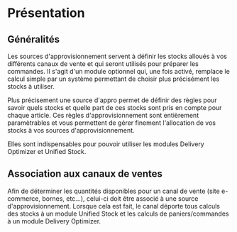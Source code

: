 # Présentation

## Généralités
Les sources d'approvisionnement servent à définir les stocks alloués à vos différents canaux de vente et qui seront utilisés pour préparer les commandes.
Il s'agit d'un module optionnel qui, une fois activé, remplace le calcul simple par un système permettant de choisir plus précisément les stocks à utiliser.

Plus précisement une source d'appro permet de définir des règles pour savoir quels stocks et quelle part de ces stocks sont pris en compte pour chaque article. Ces règles d'approvisionnement sont entièrement paramètrables et vous permettent de gérer finement l'allocation de vos stocks à vos sources d'approvisionnement.

Elles sont indispensables pour pouvoir utiliser les modules Delivery Optimizer et Unified Stock.

## Association aux canaux de ventes
Afin de déterminer les quantités disponibles pour un canal de vente (site e-commerce, bornes, etc...), celui-ci doit être associé à une source d'approvisionnement. Lorsque cela est fait, le canal déporte tous calculs des stocks à un module Unified Stock et les calculs de paniers/commandes à un module Delivery Optimizer.
